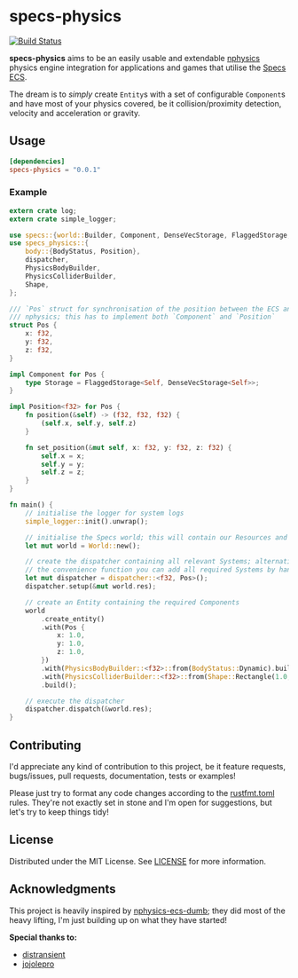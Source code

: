 # specs-physics

[![Build Status][bi]][bl]

[bi]: https://travis-ci.com/bamling/specs-physics.svg?branch=master
[bl]: https://travis-ci.com/bamling/specs-physics

**specs-physics** aims to be an easily usable and extendable [nphysics](https://www.nphysics.org/) physics engine integration for applications and games that utilise the [Specs ECS](https://slide-rs.github.io/specs/).

The dream is to *simply* create `Entity`s with a set of configurable `Component`s and have most of your physics covered, be it collision/proximity detection, velocity and acceleration or gravity.

## Usage

```toml
[dependencies]
specs-physics = "0.0.1"
```

### Example

```rust
extern crate log;
extern crate simple_logger;

use specs::{world::Builder, Component, DenseVecStorage, FlaggedStorage, World};
use specs_physics::{
    body::{BodyStatus, Position},
    dispatcher,
    PhysicsBodyBuilder,
    PhysicsColliderBuilder,
    Shape,
};

/// `Pos` struct for synchronisation of the position between the ECS and
/// nphysics; this has to implement both `Component` and `Position`
struct Pos {
    x: f32,
    y: f32,
    z: f32,
}

impl Component for Pos {
    type Storage = FlaggedStorage<Self, DenseVecStorage<Self>>;
}

impl Position<f32> for Pos {
    fn position(&self) -> (f32, f32, f32) {
        (self.x, self.y, self.z)
    }

    fn set_position(&mut self, x: f32, y: f32, z: f32) {
        self.x = x;
        self.y = y;
        self.z = z;
    }
}

fn main() {
    // initialise the logger for system logs
    simple_logger::init().unwrap();

    // initialise the Specs world; this will contain our Resources and Entities
    let mut world = World::new();

    // create the dispatcher containing all relevant Systems; alternatively to using
    // the convenience function you can add all required Systems by hand
    let mut dispatcher = dispatcher::<f32, Pos>();
    dispatcher.setup(&mut world.res);

    // create an Entity containing the required Components
    world
        .create_entity()
        .with(Pos {
            x: 1.0,
            y: 1.0,
            z: 1.0,
        })
        .with(PhysicsBodyBuilder::<f32>::from(BodyStatus::Dynamic).build())
        .with(PhysicsColliderBuilder::<f32>::from(Shape::Rectangle(1.0, 1.0, 1.0)).build())
        .build();

    // execute the dispatcher
    dispatcher.dispatch(&world.res);
}
```

## Contributing 

I'd appreciate any kind of contribution to this project, be it feature requests, bugs/issues, pull requests, documentation, tests or examples! 

Please just try to format any code changes according to the [rustfmt.toml](https://github.com/bamling/specs-physics/blob/master/rustfmt.toml) rules. They're not exactly set in stone and I'm open for suggestions, but let's try to keep things tidy!

## License

Distributed under the MIT License. See [LICENSE](https://github.com/bamling/specs-physics/blob/master/LICENSE) for more information.

## Acknowledgments

This project is heavily inspired by [nphysics-ecs-dumb](https://github.com/distransient/nphysics-ecs-dumb); they did most of the heavy lifting, I'm just building up on what they have started!

**Special thanks to:**
- [distransient](https://github.com/distransient)
- [jojolepro](https://github.com/jojolepro)